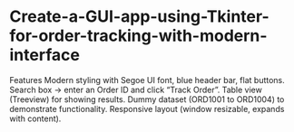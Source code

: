 # Create-a-GUI-app-using-Tkinter-for-order-tracking-with-modern-interface
Features  Modern styling with Segoe UI font, blue header bar, flat buttons.  Search box → enter an Order ID and click “Track Order”.  Table view (Treeview) for showing results.  Dummy dataset (ORD1001 to ORD1004) to demonstrate functionality.  Responsive layout (window resizable, expands with content).

